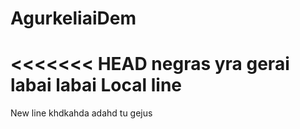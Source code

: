 # AgurkeliaiDem
<<<<<<< HEAD
negras yra gerai labai labai
Local line
=======
New line
khdkahda
adahd
tu gejus

